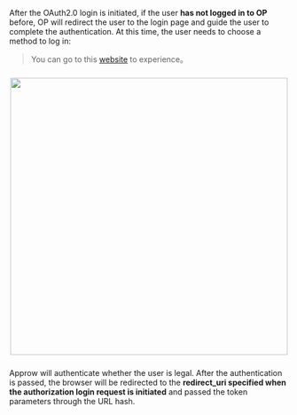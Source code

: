 <IntegrationDetailCard title="Redirect to Approw for authentication">

After the OAuth2.0 login is initiated, if the user **has not logged in to OP** before, OP will redirect the user to the login page and guide the user to complete the authentication. At this time, the user needs to choose a method to log in:

> You can go to this [website](https://sample-sso.approw.com/oauth/auth?client_id=5d70d0e991fdd597019df70d&scope=user&redirect_uri=https://sample.approw.com&state=456346&response_type=token) to experience。

<img src="https://cdn.approw.com/blog/20200927203336.png" width="500" style="margin: 24px auto; display: block;" />

Approw will authenticate whether the user is legal. After the authentication is passed, the browser will be redirected to the **redirect_uri specified when the authorization login request is initiated** and passed the token parameters through the URL hash.

</IntegrationDetailCard>
